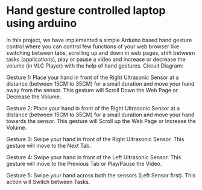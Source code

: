 # Hand gesture controlled laptop using arduino

In this project, we have implemented a simple Arduino based hand gesture control where you can control few functions of your web browser like switching between tabs,
scrolling up and down in web pages, shift between tasks (applications), play or pause a video and increase or decrease the volume (in VLC Player) with the help of 
hand gestures.
Circuit Diagram:

Gesture 1: Place your hand in front of the Right Ultrasonic Sensor at a distance (between 15CM to 35CM) for a small duration and move your hand away from the sensor.
This gesture will Scroll Down the Web Page or Decrease the Volume.

Gesture 2: Place your hand in front of the Right Ultrasonic Sensor at a distance (between 15CM to 35CM) for a small duration and move your hand towards the sensor. 
This gesture will Scroll up the Web Page or Increase the Volume.

Gesture 3: Swipe your hand in front of the Right Ultrasonic Sensor. This gesture will move to the Next Tab.

Gesture 4: Swipe your hand in front of the Left Ultrasonic Sensor. This gesture will move to the Previous Tab or Play/Pause the Video.

Gesture 5: Swipe your hand across both the sensors (Left Sensor first). This action will Switch between Tasks.

